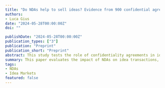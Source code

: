 ```yaml
---
title: "Do NDAs help to sell ideas? Evidence from 900 confidential agreements"
authors:
- Luca Gius
date: "2024-05-28T00:00:00Z"
doi: ""

publishDate: "2024-05-28T00:00:00Z"
publication_types: ["3"]
publication: "Preprint"
publication_short: "Preprint"
abstract: This study tests the role of confidentiality agreements in idea transactions using data from an online marketplace of digital startups. It finds that while NDAs increase information sharing, they discourage bidder participation and may not effectively foster idea markets.
summary: This paper evaluates the impact of NDAs on idea transactions, showing that they enhance information sharing but reduce bidder participation.
tags:
- NDAs
- Idea Markets
featured: false
---
```

